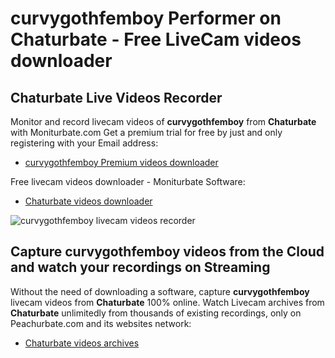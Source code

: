 # curvygothfemboy Performer on Chaturbate - Free LiveCam videos downloader

## Chaturbate Live Videos Recorder

Monitor and record livecam videos of **curvygothfemboy** from **Chaturbate** with Moniturbate.com
Get a premium trial for free by just and only registering with your Email address:
* [curvygothfemboy Premium videos downloader](https://moniturbate.com/request-demo-licence-key.html)

Free livecam videos downloader - Moniturbate Software:
* [Chaturbate videos downloader](https://moniturbate.com/moniturbate-download-software.html)

![curvygothfemboy livecam videos recorder](https://peachurnet.com/templates/moniturbate-software.png)


## Capture curvygothfemboy videos from the Cloud and watch your recordings on Streaming

Without the need of downloading a software, capture **curvygothfemboy** livecam videos from **Chaturbate** 100% online.
Watch Livecam archives from **Chaturbate** unlimitedly from thousands of existing recordings, only on Peachurbate.com and its websites network:
* [Chaturbate videos archives](https://peachurnet.com/)